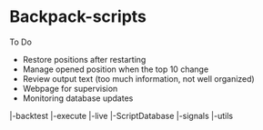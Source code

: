 # Backpack-scripts

To Do
* Restore positions after restarting
* Manage opened position when the top 10 change
* Review output text (too much information, not well organized)
* Webpage for supervision
* Monitoring database updates


|-backtest
|-execute
|-live
|-ScriptDatabase
|-signals
|-utils

